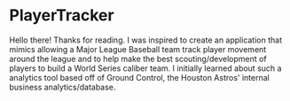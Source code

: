 # PlayerTracker

Hello there! Thanks for reading. I was inspired to create an application that mimics allowing a Major League Baseball team track player movement around the league and to help make the best scouting/development of players to build a World Series caliber team. I initially learned about such a analytics tool based off of Ground Control, the Houston Astros' internal business analytics/database.